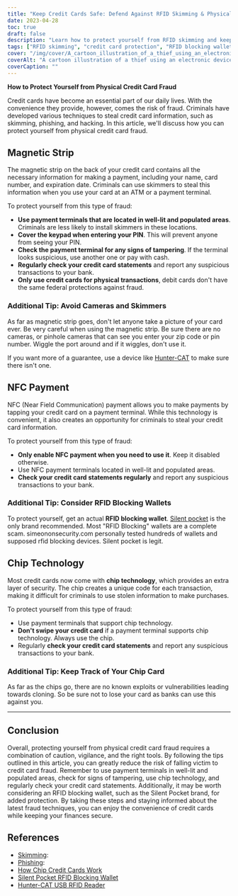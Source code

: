 ```yaml
---
title: "Keep Credit Cards Safe: Defend Against RFID Skimming & Physical Attacks for Personal Info Protection"
date: 2023-04-28
toc: true
draft: false
description: "Learn how to protect yourself from RFID skimming and keep your credit card information secure with these simple tips."
tags: ["RFID skimming", "credit card protection", "RFID blocking wallets", "chip credit cards", "phishing", "cybersecurity", "identity theft", "privacy", "contactless payments", "mobile payments", "financial security", "smart cards", "NFC", "encryption", "data protection", "RFID readers", "RFID technology", "electronic pickpocketing", "silent pocket", "hunter-cat"]
cover: "/img/cover/A_cartoon_illustration_of_a_thief_using_an_electronic_device.png"
coverAlt: "A cartoon illustration of a thief using an electronic device to steal credit card information from a person's wallet."
coverCaption: ""
---
```


**How to Protect Yourself from Physical Credit Card Fraud**

Credit cards have become an essential part of our daily lives. With the convenience they provide, however, comes the risk of fraud. Criminals have developed various techniques to steal credit card information, such as skimming, phishing, and hacking. In this article, we'll discuss how you can protect yourself from physical credit card fraud.

## Magnetic Strip

The magnetic strip on the back of your credit card contains all the necessary information for making a payment, including your name, card number, and expiration date. Criminals can use skimmers to steal this information when you use your card at an ATM or a payment terminal.

To protect yourself from this type of fraud:

- **Use payment terminals that are located in well-lit and populated areas**. Criminals are less likely to install skimmers in these locations.
- **Cover the keypad when entering your PIN**. This will prevent anyone from seeing your PIN.
- **Check the payment terminal for any signs of tampering**. If the terminal looks suspicious, use another one or pay with cash.
- **Regularly check your credit card statements** and report any suspicious transactions to your bank.
- **Only use credit cards for physical transactions**, debit cards don't have the same federal protections against fraud.

### Additional Tip: Avoid Cameras and Skimmers

As far as magnetic strip goes, don't let anyone take a picture of your card ever. Be very careful when using the magnetic strip. Be sure there are no cameras, or pinhole cameras that can see you enter your zip code or pin number. Wiggle the port around and if it wiggles, don't use it. 

If you want more of a guarantee, use a device like [Hunter-CAT](https://hackerwarehouse.com/product/hunter-cat/) to make sure there isn't one. 

## NFC Payment

NFC (Near Field Communication) payment allows you to make payments by tapping your credit card on a payment terminal. While this technology is convenient, it also creates an opportunity for criminals to steal your credit card information.

To protect yourself from this type of fraud:

- **Only enable NFC payment when you need to use it**. Keep it disabled otherwise.
- Use NFC payment terminals located in well-lit and populated areas.
- **Check your credit card statements regularly** and report any suspicious transactions to your bank.

### Additional Tip: Consider RFID Blocking Wallets

To protect yourself, get an actual **RFID blocking wallet**. [Silent pocket](https://amzn.to/421J6o6) is the only brand recommended. Most "RFID Blocking" wallets are a complete scam. simeononsecurity.com personally tested hundreds of wallets and supposed rfid blocking devices. Silent pocket is legit.

## Chip Technology

Most credit cards now come with **chip technology**, which provides an extra layer of security. The chip creates a unique code for each transaction, making it difficult for criminals to use stolen information to make purchases.

To protect yourself from this type of fraud:

- Use payment terminals that support chip technology.
- **Don't swipe your credit card** if a payment terminal supports chip technology. Always use the chip.
- Regularly **check your credit card statements** and report any suspicious transactions to your bank.

### Additional Tip: Keep Track of Your Chip Card

As far as the chips go, there are no known exploits or vulnerabilities leading towards cloning. So be sure not to lose your card as banks can use this against you.

______

## Conclusion 

Overall, protecting yourself from physical credit card fraud requires a combination of caution, vigilance, and the right tools. By following the tips outlined in this article, you can greatly reduce the risk of falling victim to credit card fraud. Remember to use payment terminals in well-lit and populated areas, check for signs of tampering, use chip technology, and regularly check your credit card statements. Additionally, it may be worth considering an RFID blocking wallet, such as the Silent Pocket brand, for added protection. By taking these steps and staying informed about the latest fraud techniques, you can enjoy the convenience of credit cards while keeping your finances secure.


## References 

- [Skimming](https://www.investopedia.com/terms/s/skimming.asp): 
- [Phishing](https://www.investopedia.com/terms/p/phishing.asp): 
- [How Chip Credit Cards Work](https://www.creditkarma.com/credit-cards/i/chip-credit-cards-work)
- [Silent Pocket RFID Blocking Wallet](https://amzn.to/421J6o6) 
- [Hunter-CAT USB RFID Reader](https://hackerwarehouse.com/product/hunter-cat/)